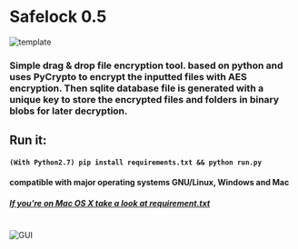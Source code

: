 # Safelock 0.5

![template](https://safe-lock.github.io/images/template.gif)

### Simple drag & drop file encryption tool. based on python and uses PyCrypto to encrypt the inputted files with AES encryption. Then sqlite database file is generated with a unique key to store the encrypted files and folders in binary blobs for later decryption.


## Run it:
#### `(With Python2.7) pip install requirements.txt && python run.py`
#### compatible with major operating systems GNU/Linux, Windows and Mac
##### [_If you're on Mac OS X take a look at requirement.txt_][f5062496]
#  

  [f5062496]: https://github.com/mrf345/safelock/blob/master/requirements.txt "requirements.txt"

![GUI](https://safe-lock.github.io/images/gui_small.gif)
